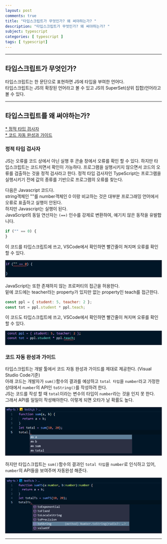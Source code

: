 ```yaml
---
layout: post
comments: true
title: "타입스크립트가 무엇인가? 왜 써야하는가? "
description: "타입스크립트가 무엇인가? 왜 써야하는가? "
subject: typescript
categories: [ typescript ]
tags: [ typescript]
---
```


<hr>

## 타입스크립트가 무엇인가?

타입스크립트는 한 문단으로 표현하면 JS에 타입을 부여한 언어다.  
타입스크립트는 JS의 확장된 언어라고 볼 수 있고 JS의 SuperSet(상위 집합)언어라고 볼 수 있다.  

<hr>

## 타입스크립트를 왜 써야하는가?

[* 정적 타입 검사자](#ts-1)  
[* 코드 자동 완성과 가이드](#ts-2) 

### 정적 타입 검사자 <a name="ts-1"></a>

JS는 오류를 코드 상에서 아닌 실행 후 콘솔 창에서 오류를 확인 할 수 있다. 하지만 타입스크립트는 코드치면서 확인이 가능하다. 프로그램을 실행시키지 않으면서 코드의 오류를 검출하는 것을 정적 검사라고 한다. 정적 타입 검사자인 TypeScript는 프로그램을 실행시키기 전에 값의 종류를 기반으로 프로그램의 오류를 찾는다. 

다음은 Javascript 코드다.  
string객체인 ""를 number객체인 0 이랑 비교하는 것은 대부분 프로그래밍 언어에서 오류로 표출하고 실행이 안된다.  
하지만 Javascript는 실행이 된다.  
JavaScript의 동일 연산자는 `(==)` 인수를 강제로 변환하여, 예기치 않은 동작을 유발합니다.  

```javascript
if ("" == 0) { 
}
```

이 코드를 타입스크립트에 쓰고, VSCode에서 확인하면 빨간줄이 쳐지며 오류를 확인할 수 있다.

![타입스크립트 오류 표출화면1](/assets/img/typescript/ts-intro1.png "타입스크립트 오류 표출화면1")

JavaScript는 또한 존재하지 않는 프로퍼티의 접근을 허용한다.  
밑에 코드에는 teacher라는 property가 있지만 없는 property인 teach를 접근한다.  

```javascript
const ppl = { student: 5, teacher: 2 };
const tot = ppl.student * ppl.teach;
```

이 코드도 타입스크립트에 쓰고, VSCode에서 확인하면 빨간줄이 쳐지며 오류를 확인할 수 있다.

![타입스크립트 오류 표출화면2](/assets/img/typescript/ts-intro2.png "타입스크립트 오류 표출화면2")


### 코드 자동 완성과 가이드 <a name="ts-2"></a>

타입스크립트는 개발 툴에서 코드 자동 완성과 가이드를 제대로 제공한다. (Visual Studio Code기준)  
아래 코드는 개발자가 `sum()`함수의 결과를 예상하고 `total 타입`을 `number`라고 가정한 상태에서 `number`의 API인 `toString()`를 작성하려 한다.  
JS는 코드를 작성 할 때 `total`이라는 변수의 타입이 `number`라는 것을 인지 못 한다.  
그래서 API를 일일이 작성해야한다. 이렇게 되면 오타가 날 확률도 높다.

![JS 샘플코드](/assets/img/typescript/ts-intro3.png "JS 샘플코드")

하지만 타입스크립트는 `sum()`함수의 결과인 `total 타입`을 `number`로 인식하고 있어, `number`의 API들을 보여주며 자동완성 해준다.

![TS 샘플코드](/assets/img/typescript/ts-intro4.png "TS 샘플코드")

<hr>



